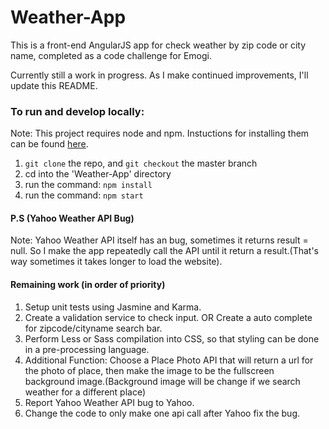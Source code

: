 # Weather-App
This is a front-end AngularJS app for check weather by zip code or city name, completed as a code challenge for Emogi.

Currently still a work in progress. As I make continued improvements, I'll update this README.

### To run and develop locally:
Note: This project requires node and npm. Instuctions for installing them can be found [here](https://docs.npmjs.com/getting-started/installing-node).

1. `git clone` the repo, and `git checkout` the master branch
2. cd into the 'Weather-App' directory
3. run the command: `npm install`
4. run the command: `npm start`

#### P.S (Yahoo Weather API Bug)
Note: Yahoo Weather API itself has an bug, sometimes it returns result = null. So I make the app repeatedly call the API until it return a result.(That's way sometimes it takes longer to load the website).

#### Remaining work (in order of priority)
1. Setup unit tests using Jasmine and Karma.
2. Create a validation service to check input. OR Create a auto complete for zipcode/cityname search bar. 
3. Perform Less or Sass compilation into CSS, so that styling can be done in a pre-processing language.
4. Additional Function: Choose a Place Photo API that will return a url for the photo of place, then make the image to be the fullscreen      background image.(Background image will be change if we search weather for a different place)
5. Report Yahoo Weather API bug to Yahoo. 
6. Change the code to only make one api call after Yahoo fix the bug.
